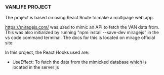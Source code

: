 ### VANLIFE PROJECT

The project is based on using React Route to make a multipage web app.

https://miragejs.com/ was used to mimic an API to fetch the VAN data from. This was also initialized by running "npm install --save-dev miragejs" in the vs code command terminal. The docs for this is located on mirage official site

In this project, the React Hooks used are:

- UseEffect: To fetch the data from the mimicked database which is located in the server js

